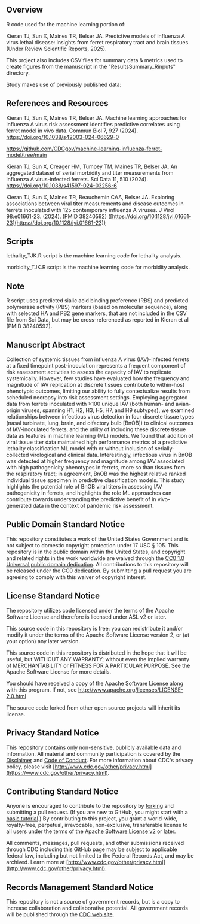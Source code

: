 ## Overview

R code used for the machine learning portion of: 

Kieran TJ, Sun X, Maines TR, Belser JA. Predictive models of influenza A virus lethal disease: insights from ferret respiratory tract and brain tissues. (Under Review Scientific Reports, 2025). 

This project also includes CSV files for summary data & metrics used to create figures from the manuscript in the "ResultsSummary_Rinputs" directory. 

Study makes use of previously published data:
## References and Resources
Kieran TJ, Sun X, Maines TR, Belser JA. Machine learning approaches for influenza A virus risk assessment identifies predictive correlates using ferret model in vivo data. Commun Biol 7, 927 (2024). https://doi.org/10.1038/s42003-024-06629-0

https://github.com/CDCgov/machine-learning-influenza-ferret-model/tree/main

Kieran TJ, Sun X, Creager HM, Tumpey TM, Maines TR, Belser JA. An aggregated dataset of serial morbidity and titer measurements from influenza A virus-infected ferrets. Sci Data 11, 510 (2024). https://doi.org/10.1038/s41597-024-03256-6

Kieran TJ, Sun X, Maines TR, Beauchemin CAA, Belser JA. Exploring associations between viral titer measurements and disease outcomes in ferrets inoculated with 125 contemporary influenza A viruses. J Virol 98:e01661-23. (2024). (PMID 38240592)
([https://doi.org/10.1128/jvi.01661-23](https://doi.org/10.1128/jvi.01661-23))

## Scripts
lethality_TJK.R script is the machine learning code for lethality analysis.

morbidity_TJK.R script is the machine learning code for morbidity analysis.

## Note
R script uses predicted sialic acid binding preference (RBS) and predicted polymerase activity (PBS) markers (based on molecular sequence), along with selected HA and PB2 gene markers, that are not included in the CSV file from Sci Data, but may be cross-referenced as reported in Kieran et al (PMID 38240592).

## Manuscript Abstract
Collection of systemic tissues from influenza A virus (IAV)-infected ferrets at a fixed timepoint post-inoculation represents a frequent component of risk assessment activities to assess the capacity of IAV to replicate systemically. However, few studies have evaluated how the frequency and magnitude of IAV replication at discrete tissues contribute to within-host phenotypic outcomes, limiting our ability to fully contextualize results from scheduled necropsy into risk assessment settings. Employing aggregated data from ferrets inoculated with >100 unique IAV (both human- and avian-origin viruses, spanning H1, H2, H3, H5, H7, and H9 subtypes), we examined relationships between infectious virus detection in four discrete tissue types (nasal turbinate, lung, brain, and olfactory bulb [BnOB]) to clinical outcomes of IAV-inoculated ferrets, and the utility of including these discrete tissue data as features in machine learning (ML) models. We found that addition of viral tissue titer data maintained high performance metrics of a predictive lethality classification ML model with or without inclusion of serially-collected virological and clinical data. Interestingly, infectious virus in BnOB was detected at higher frequency and magnitude among IAV associated with high pathogenicity phenotypes in ferrets, more so than tissues from the respiratory tract; in agreement, BnOB was the highest relative ranked individual tissue specimen in predictive classification models. This study highlights the potential role of BnOB viral titers in assessing IAV pathogenicity in ferrets, and highlights the role ML approaches can contribute towards understanding the predictive benefit of in vivo-generated data in the context of pandemic risk assessment.

##
##
##
  
## Public Domain Standard Notice
This repository constitutes a work of the United States Government and is not
subject to domestic copyright protection under 17 USC § 105. This repository is in
the public domain within the United States, and copyright and related rights in
the work worldwide are waived through the [CC0 1.0 Universal public domain dedication](https://creativecommons.org/publicdomain/zero/1.0/).
All contributions to this repository will be released under the CC0 dedication. By
submitting a pull request you are agreeing to comply with this waiver of
copyright interest.

## License Standard Notice
The repository utilizes code licensed under the terms of the Apache Software
License and therefore is licensed under ASL v2 or later.

This source code in this repository is free: you can redistribute it and/or modify it under
the terms of the Apache Software License version 2, or (at your option) any
later version.

This source code in this repository is distributed in the hope that it will be useful, but WITHOUT ANY
WARRANTY; without even the implied warranty of MERCHANTABILITY or FITNESS FOR A
PARTICULAR PURPOSE. See the Apache Software License for more details.

You should have received a copy of the Apache Software License along with this
program. If not, see http://www.apache.org/licenses/LICENSE-2.0.html

The source code forked from other open source projects will inherit its license.

## Privacy Standard Notice
This repository contains only non-sensitive, publicly available data and
information. All material and community participation is covered by the
[Disclaimer](DISCLAIMER.md)
and [Code of Conduct](code-of-conduct.md).
For more information about CDC's privacy policy, please visit [http://www.cdc.gov/other/privacy.html](https://www.cdc.gov/other/privacy.html).

## Contributing Standard Notice
Anyone is encouraged to contribute to the repository by [forking](https://help.github.com/articles/fork-a-repo)
and submitting a pull request. (If you are new to GitHub, you might start with a
[basic tutorial](https://help.github.com/articles/set-up-git).) By contributing
to this project, you grant a world-wide, royalty-free, perpetual, irrevocable,
non-exclusive, transferable license to all users under the terms of the
[Apache Software License v2](http://www.apache.org/licenses/LICENSE-2.0.html) or
later.

All comments, messages, pull requests, and other submissions received through
CDC including this GitHub page may be subject to applicable federal law, including but not limited to the Federal Records Act, and may be archived. Learn more at [http://www.cdc.gov/other/privacy.html](http://www.cdc.gov/other/privacy.html).

## Records Management Standard Notice
This repository is not a source of government records, but is a copy to increase
collaboration and collaborative potential. All government records will be
published through the [CDC web site](http://www.cdc.gov).
